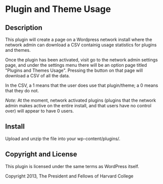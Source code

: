 # Plugin and Theme Usage

## Description

This plugin will create a page on a Wordpress network install where the network admin can download a CSV containig usage statistics for plugins and themes.

Once the plugin has been activated, visit go to the network admin settings page, and under the settings menu there will be an option page titled "Plugins and Themes Usage". Pressing the button on that page will download a CSV of all the data. 

In the CSV, a 1 means that the user does use that plugin/theme; a 0 means that they do not.

*Note:* At the moment, network activated plugins (plugins that the network admin makes active on the entire install, and that users have no control over) will appear to have 0 users.

## Install

Upload and unzip the file into your wp-content/plugins/.

## Copyright and License

This plugin is licensed under the same terms as WordPress itself.

Copyright 2013, The President and Fellows of Harvard College
